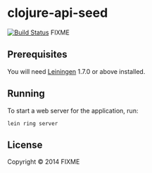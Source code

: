 # clojure-api-seed
[![Build Status](https://snap-ci.com/firthh/clojure-api-seed/branch/master/build_image)](https://snap-ci.com/firthh/clojure-api-seed/branch/master)
FIXME

## Prerequisites

You will need [Leiningen][1] 1.7.0 or above installed.

[1]: https://github.com/technomancy/leiningen

## Running

To start a web server for the application, run:

    lein ring server

## License

Copyright © 2014 FIXME
